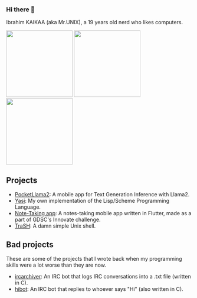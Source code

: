 ### Hi there 👋

Ibrahim KAIKAA (aka Mr.UNIX), a 19 years old nerd who likes computers.

<img height="180em" src="https://github-readme-stats.vercel.app/api?username=mrunix00&theme=gruvbox&layout=compact&card_width=450px" />  <img height="180em" src="https://github-readme-stats.vercel.app/api/top-langs/?username=mrunix00&theme=gruvbox&layout=compact&card_width=380&hide=html,css,Makefile,swift,objective-c" /> <img height="180em" src="https://github-readme-streak-stats.herokuapp.com/?user=mrunix00&theme=gruvbox&layout=compact&card_width=450px" />

## Projects

- [PocketLlama2](https://github.com/mrunix00/pocketllama2): A mobile app for Text Generation Inference with Llama2.
- [Yasi](https://www.github.com/mrunix00/Yasi): My own implementation of the Lisp/Scheme Programming Language.
- [Note-Taking app](https://github.com/GDSC-USTOMB/innovate-mobile-challenge): A notes-taking mobile app written in Flutter, made as a part of GDSC's Innovate challenge.
- [TraSH](https://www.github.com/mrunix00/trash): A damn simple Unix shell.

## Bad projects
These are some of the projects that I wrote back when my programming skills were a lot worse than they are now.
- [ircarchiver](https://www.github.com/mrunix00/ircarchiver): An IRC bot that logs IRC conversations into a .txt file (written in C).
- [hibot](https://www.github.com/mrunix00/hibot): An IRC bot that replies to whoever says "Hi" (also written in C).
